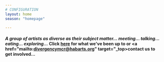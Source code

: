 ```yaml
---
# CONFIGURATION
layout: home
season: "homepage"

---
```

#### *A group of artists as diverse as their subject matter… meeting… talking… eating… exploring…* Click [here](/current/event) for what we've been up to or <a href="mailto:divergencymcr@habarts.org" target="_top>contact us</a> to get involved…    
